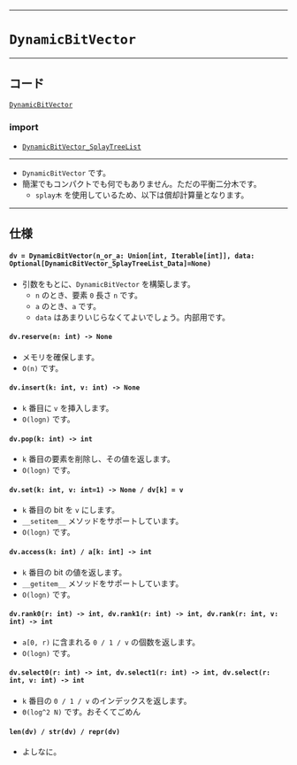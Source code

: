 ___

# `DynamicBitVector`

___

## コード
[`DynamicBitVector`](https://github.com/titanium-22/Library_py/tree/main/DataStructures/BitVector/DynamicBitVector.py)

### import
- [`DynamicBitVector_SplayTreeList`](../BitVector/DynamicBitVector_SplayTreeList.md)

___

- `DynamicBitVector` です。
- 簡潔でもコンパクトでも何でもありません。ただの平衡二分木です。
  - `splay木` を使用しているため、以下は償却計算量となります。

___

## 仕様

#### `dv = DynamicBitVector(n_or_a: Union[int, Iterable[int]], data: Optional[DynamicBitVector_SplayTreeList_Data]=None)`
- 引数をもとに、`DynamicBitVector` を構築します。
  - `n` のとき、要素 `0` 長さ `n` です。
  - `a` のとき、`a` です。
  - `data` はあまりいじらなくてよいでしょう。内部用です。

#### `dv.reserve(n: int) -> None`
- メモリを確保します。
- `O(n)` です。

#### `dv.insert(k: int, v: int) -> None`
- `k` 番目に `v` を挿入します。
- `O(logn)` です。

#### `dv.pop(k: int) -> int`
- `k` 番目の要素を削除し、その値を返します。
- `O(logn)` です。

#### `dv.set(k: int, v: int=1) -> None / dv[k] = v`
- `k` 番目の bit を `v` にします。
- `__setitem__` メソッドをサポートしています。
- `O(logn)` です。

#### `dv.access(k: int) / a[k: int] -> int`
- `k` 番目の bit の値を返します。
- `__getitem__` メソッドをサポートしています。
- `O(logn)` です。

#### `dv.rank0(r: int) -> int, dv.rank1(r: int) -> int, dv.rank(r: int, v: int) -> int`
- `a[0, r)` に含まれる `0 / 1 / v` の個数を返します。
- `O(logn)` です。

#### `dv.select0(r: int) -> int, dv.select1(r: int) -> int, dv.select(r: int, v: int) -> int`
- `k` 番目の `0 / 1 / v` のインデックスを返します。
- `Θ(log^2 N)` です。おそくてごめん

#### `len(dv) / str(dv) / repr(dv)`
- よしなに。
